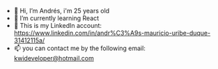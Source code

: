 - 👋 Hi, I’m Andrés, i'm 25 years old
- 🌱 I’m currently learning React
- 👜 This is my LinkedIn account: https://www.linkedin.com/in/andr%C3%A9s-mauricio-uribe-duque-31412115a/
- 📫  you can contact me by the following email: kwideveloper@hotmail.com

<!---
ktlaboral/ktlaboral is a ✨ special ✨ repository because its `README.md` (this file) appears on your GitHub profile.
You can click the Preview link to take a look at your changes.
--->
